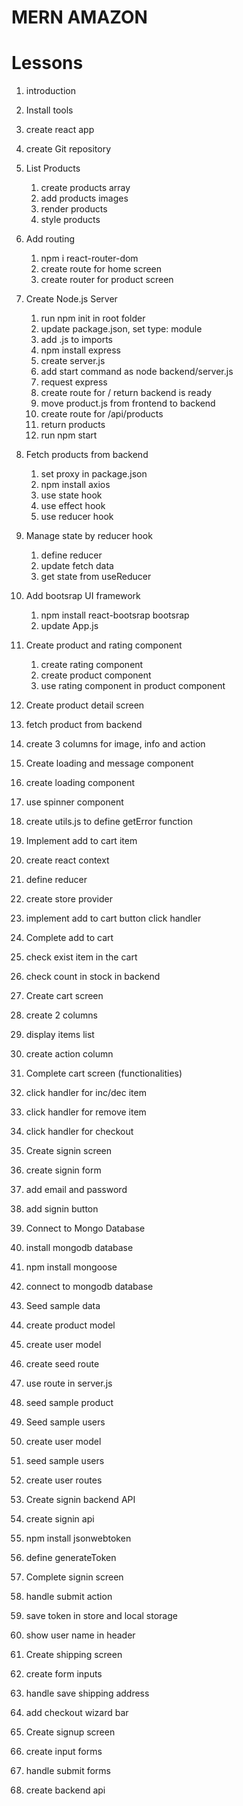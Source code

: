 # MERN AMAZON

# Lessons

1. introduction
2. Install tools
3. create react app
4. create Git repository

5. List Products

   1. create products array
   2. add products images
   3. render products
   4. style products

6. Add routing

   1. npm i react-router-dom
   2. create route for home screen
   3. create router for product screen

7. Create Node.js Server

   1. run npm init in root folder
   2. update package.json, set type: module
   3. add .js to imports
   4. npm install express
   5. create server.js
   6. add start command as node backend/server.js
   7. request express
   8. create route for / return backend is ready
   9. move product.js from frontend to backend
   10. create route for /api/products
   11. return products
   12. run npm start

8. Fetch products from backend

   1. set proxy in package.json
   2. npm install axios
   3. use state hook
   4. use effect hook
   5. use reducer hook

9. Manage state by reducer hook

   1. define reducer
   2. update fetch data
   3. get state from useReducer

10. Add bootsrap UI framework

    1. npm install react-bootsrap bootsrap
    2. update App.js

11. Create product and rating component

    1. create rating component
    2. create product component
    3. use rating component in product component

12. Create product detail screen

   1. fetch product from backend
   2. create 3 columns for image, info and action

13. Create loading and message component

   1. create loading component
   2. use spinner component
   3. create utils.js to define getError function

14. Implement add to cart item

   1. create react context
   2. define reducer
   3. create store provider
   4. implement add to cart button click handler

15. Complete add to cart

   1. check exist item in the cart
   2. check count in stock in backend

16. Create cart screen

   1. create 2 columns 
   2. display items list
   3. create action column

17. Complete cart screen (functionalities)

   1. click handler for inc/dec item
   2. click handler for remove item
   3. click handler for checkout

18. Create signin screen

   1. create signin form
   2. add email and password
   3. add signin button

19. Connect to Mongo Database

   1. install mongodb database
   2. npm install mongoose
   3. connect to mongodb database

20. Seed sample data

   1. create product model
   2. create user model 
   3. create seed route
   4. use route in server.js
   5. seed sample product

21. Seed sample users

   1. create user model
   2. seed sample users
   3. create user routes

22. Create signin backend API

   1. create signin api
   2. npm install jsonwebtoken
   3. define generateToken
23. Complete signin screen

   1. handle submit action
   2. save token in store and local storage
   3. show user name in header

24. Create shipping screen

   1. create form inputs
   2. handle save shipping address
   3. add checkout wizard bar

25. Create signup screen

   1. create input forms
   2. handle submit forms
   3. create backend api


